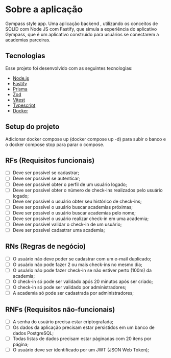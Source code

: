 # Sobre a aplicação

Gympass style app.
Uma aplicação backend , utilizando os conceitos de SOLID com Node JS com Fastify, que simula a experiência do aplicativo Gympass, que é um aplicativo construído para usuários se conectarem a academias parceiras.

 ## Tecnologias

 Esse projeto foi desenvolvido com as seguintes tecnologias:

 - [Node.js](https://nodejs.org/en/) 
 - [Fastify](https://fastify.dev/)
 - [Prisma](https://www.prisma.io/)
 - [Zod](https://zod.dev/)
 - [Vitest](https://vitest.dev/)
 - [Typescript](https://www.typescriptlang.org/)
 - [Docker](https://www.docker.com/)


## Setup do projeto

Adicionar docker compose up (docker compose up -d) para subir o banco e o docker compose stop para parar o compose.

## RFs (Requisitos funcionais)

- [ ] Deve ser possível se cadastrar;
- [ ] Deve ser possível se autenticar;
- [ ] Deve ser possível obter o perfil de um usuário logado;
- [ ] Deve ser possível obter o número de check-ins realizados pelo usuário logado;
- [ ] Deve ser possível o usuário obter seu histórico de check-ins;
- [ ] Deve ser possível o usuário buscar academias próximas;
- [ ] Deve ser possível o usuário buscar academias pelo nome;
- [ ] Deve ser possível o usuário realizar check-in em uma academia;
- [ ] Deve ser possível validar o check-in de um usuário;
- [ ] Deve ser possível cadastrar uma academia;

## RNs (Regras de negócio)

- [ ] O usuário não deve poder se cadastrar com um e-mail duplicado;
- [ ] O usuário não pode fazer 2 ou mais check-ins no mesmo dia;
- [ ] O usuário não pode fazer check-in se não estiver perto (100m) da academia;
- [ ] O check-in só pode ser validado após 20 minutos após ser criado;
- [ ] O check-in só pode ser validado por administradores;
- [ ] A academia só pode ser cadastrada por administradores;

## RNFs (Requisitos não-funcionais)

- [ ] A senha do usuário precisa estar criptografada;
- [ ] Os dados da aplicação precisam estar persistidos em um banco de dados PostgreSQL;
- [ ] Todas listas de dados precisam estar páginadas com 20 itens por página;
- [ ] O usuário deve ser identificado por um JWT (JSON Web Token);
